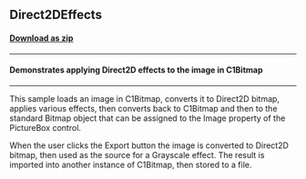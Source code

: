 ## Direct2DEffects
#### [Download as zip](https://grapecity.github.io/DownGit/#/home?url=https://github.com/GrapeCity/ComponentOne-WinForms-Samples/tree/master/NetFramework\Bitmap\CS\Direct2DEffects)
____
#### Demonstrates applying Direct2D effects to the image in C1Bitmap
____
This sample loads an image in C1Bitmap, converts it to Direct2D bitmap, applies various effects, then converts back to C1Bitmap and
then to the standard Bitmap object that can be assigned to the Image property of the PictureBox control.

When the user clicks the Export button the image is converted to Direct2D bitmap, then used as the source for a Grayscale effect.
The result is imported into another instance of C1Bitmap, then stored to a file.
